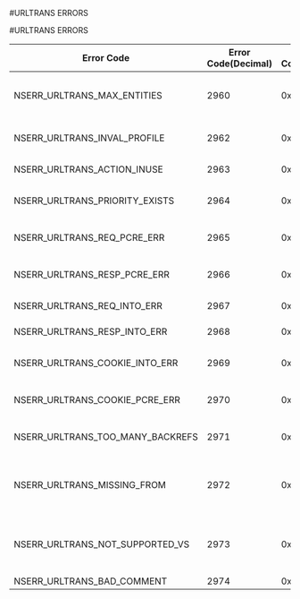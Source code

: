 #URLTRANS ERRORS

#URLTRANS ERRORS



<table><thead><tr><th>Error Code</th><th>Error Code(Decimal)</th><th>Error Code(Hex)</th><th>Error Message</th></tr></thead><tbody><tr><td>NSERR_URLTRANS_MAX_ENTITIES</td><td>2960</td><td>0xb90</td><td>Number of URL Transformation entities exceeds limit</td><tr><tr><td>NSERR_URLTRANS_INVAL_PROFILE</td><td>2962</td><td>0xb92</td><td>Invalid URL Transformation profile</td><tr><tr><td>NSERR_URLTRANS_ACTION_INUSE</td><td>2963</td><td>0xb93</td><td>Action name is already in use</td><tr><tr><td>NSERR_URLTRANS_PRIORITY_EXISTS</td><td>2964</td><td>0xb94</td><td>An object with this priority already exists</td><tr><tr><td>NSERR_URLTRANS_REQ_PCRE_ERR</td><td>2965</td><td>0xb95</td><td>Invalid PCRE expression under reqUrlFrom</td><tr><tr><td>NSERR_URLTRANS_RESP_PCRE_ERR</td><td>2966</td><td>0xb96</td><td>Invalid PCRE expression under resUrlFrom</td><tr><tr><td>NSERR_URLTRANS_REQ_INTO_ERR</td><td>2967</td><td>0xb97</td><td>Invalid expression under reqUrlInto</td><tr><tr><td>NSERR_URLTRANS_RESP_INTO_ERR</td><td>2968</td><td>0xb98</td><td>Invalid expression under resUrlInto</td><tr><tr><td>NSERR_URLTRANS_COOKIE_INTO_ERR</td><td>2969</td><td>0xb99</td><td>Invalid expression under cookieDomainInto</td><tr><tr><td>NSERR_URLTRANS_COOKIE_PCRE_ERR</td><td>2970</td><td>0xb9a</td><td>Invalid PCRE expression under cookieDomainFrom</td><tr><tr><td>NSERR_URLTRANS_TOO_MANY_BACKREFS</td><td>2971</td><td>0xb9b</td><td>More than 5 back references in PCRE expression</td><tr><tr><td>NSERR_URLTRANS_MISSING_FROM</td><td>2972</td><td>0xb9c</td><td>Each Into expression must have a corresponding From pattern</td><tr><tr><td>NSERR_URLTRANS_NOT_SUPPORTED_VS</td><td>2973</td><td>0xb9d</td><td>Specified policy can be bound only to HTTP/SSL/PROXY vserver</td><tr><tr><td>NSERR_URLTRANS_BAD_COMMENT</td><td>2974</td><td>0xb9e</td><td>Invalid comment</td><tr></tbody></table>
